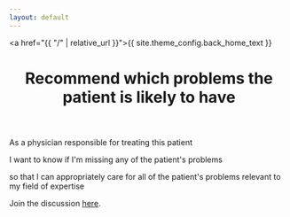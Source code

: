 ```yaml
---
layout: default
---
```


<a href="{{ "/" | relative_url }}">{{ site.theme_config.back_home_text }}</a>

<header>
  <h1>Recommend which problems the patient is likely to have
</h1>
</header>

As a physician responsible for treating this patient

I want to know if I'm missing any of the patient's problems

so that I can appropriately care for all of the patient's problems relevant to my field of expertise

Join the discussion [here](https://github.com/MIS-GrApH-AI/mis-graph-ai.github.io/discussions/19).